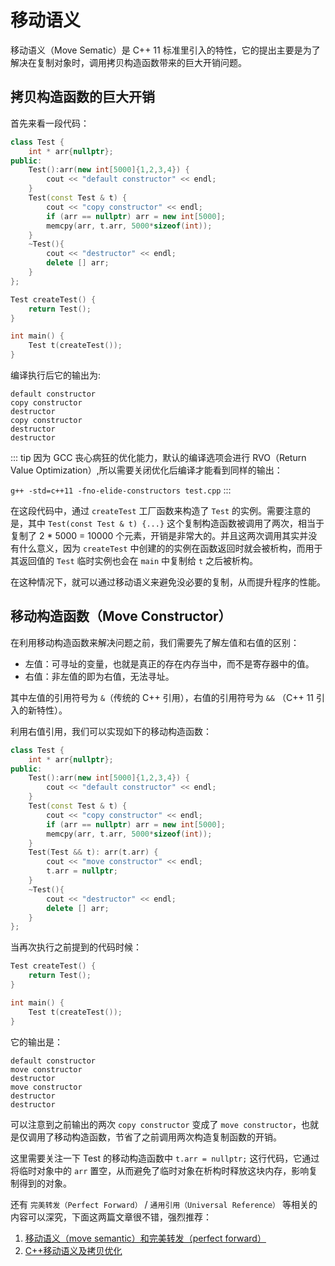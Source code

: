 # 移动语义

移动语义（Move Sematic）是 C++ 11 标准里引入的特性，它的提出主要是为了解决在复制对象时，调用拷贝构造函数带来的巨大开销问题。

## 拷贝构造函数的巨大开销

首先来看一段代码：

``` cpp
class Test {
    int * arr{nullptr};
public:
    Test():arr(new int[5000]{1,2,3,4}) { 
    	cout << "default constructor" << endl;
    }
    Test(const Test & t) {
        cout << "copy constructor" << endl;
        if (arr == nullptr) arr = new int[5000];
        memcpy(arr, t.arr, 5000*sizeof(int));
    }
    ~Test(){
        cout << "destructor" << endl;
        delete [] arr;
    }
};

Test createTest() {
    return Test();
}

int main() {
    Test t(createTest());
}
```

编译执行后它的输出为:

```
default constructor
copy constructor
destructor
copy constructor
destructor
destructor
```

::: tip
因为 GCC 丧心病狂的优化能力，默认的编译选项会进行 RVO（Return Value Optimization）,所以需要关闭优化后编译才能看到同样的输出：

`g++ -std=c++11 -fno-elide-constructors test.cpp`
:::

在这段代码中，通过 `createTest` 工厂函数来构造了 `Test` 的实例。需要注意的是，其中 `Test(const Test & t) {...}` 这个复制构造函数被调用了两次，相当于复制了 2 * 5000 = 10000 个元素，开销是非常大的。并且这两次调用其实并没有什么意义，因为 `createTest` 中创建的的实例在函数返回时就会被析构，而用于其返回值的 `Test` 临时实例也会在 `main` 中复制给 `t` 之后被析构。

在这种情况下，就可以通过移动语义来避免没必要的复制，从而提升程序的性能。

## 移动构造函数（Move Constructor）

在利用移动构造函数来解决问题之前，我们需要先了解左值和右值的区别：

- 左值：可寻址的变量，也就是真正的存在内存当中，而不是寄存器中的值。
- 右值：非左值的即为右值，无法寻址。

其中左值的引用符号为 `&`（传统的 C++ 引用），右值的引用符号为 `&&` （C++ 11 引入的新特性）。

利用右值引用，我们可以实现如下的移动构造函数：

``` cpp {12-15}
class Test {
    int * arr{nullptr};
public:
    Test():arr(new int[5000]{1,2,3,4}) { 
    	cout << "default constructor" << endl;
    }
    Test(const Test & t) {
        cout << "copy constructor" << endl;
        if (arr == nullptr) arr = new int[5000];
        memcpy(arr, t.arr, 5000*sizeof(int));
    }
    Test(Test && t): arr(t.arr) {
        cout << "move constructor" << endl;
        t.arr = nullptr;
    }
    ~Test(){
        cout << "destructor" << endl;
        delete [] arr;
    }
};
```

当再次执行之前提到的代码时候：

``` cpp
Test createTest() {
    return Test();
}

int main() {
    Test t(createTest());
}
```

它的输出是：

``` {2,4}
default constructor
move constructor
destructor
move constructor
destructor
destructor
```

可以注意到之前输出的两次 `copy constructor` 变成了 `move constructor`，也就是仅调用了移动构造函数，节省了之前调用两次构造复制函数的开销。

这里需要关注一下 Test 的移动构造函数中 `t.arr = nullptr;` 这行代码，它通过将临时对象中的 `arr` 置空，从而避免了临时对象在析构时释放这块内存，影响复制得到的对象。

还有 `完美转发（Perfect Forward）` / `通用引用（Universal Reference）` 等相关的内容可以深究，下面这两篇文章很不错，强烈推荐：

1. [移动语义（move semantic）和完美转发（perfect forward）](https://codinfox.github.io/dev/2014/06/03/move-semantic-perfect-forward/)
2. [C++移动语义及拷贝优化](https://theonegis.github.io/cxx/C-%E7%A7%BB%E5%8A%A8%E8%AF%AD%E4%B9%89%E5%8F%8A%E6%8B%B7%E8%B4%9D%E4%BC%98%E5%8C%96/index.html)

<Vssue title="C++ 移动语义" />
